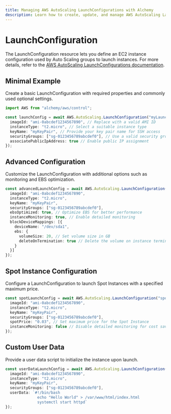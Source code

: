 ```yaml
---
title: Managing AWS AutoScaling LaunchConfigurations with Alchemy
description: Learn how to create, update, and manage AWS AutoScaling LaunchConfigurations using Alchemy Cloud Control.
---
```


# LaunchConfiguration

The LaunchConfiguration resource lets you define an EC2 instance configuration used by Auto Scaling groups to launch instances. For more details, refer to the [AWS AutoScaling LaunchConfigurations documentation](https://docs.aws.amazon.com/autoscaling/latest/userguide/).

## Minimal Example

Create a basic LaunchConfiguration with required properties and commonly used optional settings.

```ts
import AWS from "alchemy/aws/control";

const launchConfig = await AWS.AutoScaling.LaunchConfiguration("myLaunchConfig", {
  imageId: "ami-0abcdef1234567890", // Replace with a valid AMI ID
  instanceType: "t2.micro", // Select a suitable instance type
  keyName: "myKeyPair", // Provide your key pair name for SSH access
  securityGroups: ["sg-0123456789abcdef0"], // Use a valid security group ID
  associatePublicIpAddress: true // Enable public IP assignment
});
```

## Advanced Configuration

Customize the LaunchConfiguration with additional options such as monitoring and EBS optimization.

```ts
const advancedLaunchConfig = await AWS.AutoScaling.LaunchConfiguration("advancedLaunchConfig", {
  imageId: "ami-0abcdef1234567890",
  instanceType: "t2.micro",
  keyName: "myKeyPair",
  securityGroups: ["sg-0123456789abcdef0"],
  ebsOptimized: true, // Optimize EBS for better performance
  instanceMonitoring: true, // Enable detailed monitoring
  blockDeviceMappings: [{
    deviceName: "/dev/sda1",
    ebs: {
      volumeSize: 20, // Set volume size in GB
      deleteOnTermination: true // Delete the volume on instance termination
    }
  }]
});
```

## Spot Instance Configuration

Configure a LaunchConfiguration to launch Spot Instances with a specified maximum price.

```ts
const spotLaunchConfig = await AWS.AutoScaling.LaunchConfiguration("spotLaunchConfig", {
  imageId: "ami-0abcdef1234567890",
  instanceType: "t2.micro",
  keyName: "myKeyPair",
  securityGroups: ["sg-0123456789abcdef0"],
  spotPrice: "0.03", // Set maximum price for the Spot Instance
  instanceMonitoring: false // Disable detailed monitoring for cost saving
});
```

## Custom User Data

Provide a user data script to initialize the instance upon launch.

```ts
const userDataLaunchConfig = await AWS.AutoScaling.LaunchConfiguration("userDataLaunchConfig", {
  imageId: "ami-0abcdef1234567890",
  instanceType: "t2.micro",
  keyName: "myKeyPair",
  securityGroups: ["sg-0123456789abcdef0"],
  userData: `#!/bin/bash
              echo "Hello World" > /var/www/html/index.html
              systemctl start httpd`
});
```